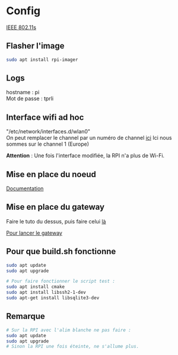 # Config

[IEEE 802.11s](https://en.wikipedia.org/wiki/IEEE_802.11s)

## Flasher l'image

```bash
sudo apt install rpi-imager
```

## Logs

hostname : pi  
Mot de passe : tprli

## Interface wifi ad hoc

"/etc/network/interfaces.d/wlan0"  
On peut remplacer le channel par un numéro de channel [ici](https://en.wikipedia.org/wiki/List_of_WLAN_channels)
Ici nous sommes sur le channel 1 (Europe)

**Attention** : Une fois l'interface modifiée, la RPI n'a plus de Wi-Fi. 

## Mise en place du noeud

[Documentation](https://github.com/binnes/WiFiMeshRaspberryPi/blob/master/part1/PIMESH.md#setup-batman-adv)

## Mise en place du gateway

Faire le tuto du dessus, puis faire celui [là](https://github.com/binnes/WiFiMeshRaspberryPi/blob/master/part1/ROUTE.md#creating-the-gateway)

[Pour lancer le gateway](https://github.com/binnes/WiFiMeshRaspberryPi/blob/master/part1/ROUTE.md#boot-the-mesh-network)

## Pour que build.sh fonctionne

```bash
sudo apt update
sudo apt upgrade

# Pour faire fonctionner le script test :
sudo apt install cmake
sudo apt install libssh2-1-dev
sudo apt-get install libsqlite3-dev
```

## Remarque

```bash
# Sur la RPI avec l'alim blanche ne pas faire :
sudo apt update 
sudo apt upgrade
# Sinon la RPI une fois éteinte, ne s'allume plus.
```